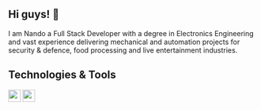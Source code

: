 ## Hi guys! 👋

I am Nando a Full Stack Developer with a degree in Electronics Engineering and vast experience delivering mechanical and automation projects for security & defence, food processing and live entertainment industries.

## Technologies & Tools

<img src="https://img.shields.io/badge/JavaScript-222d2d?logo=javascript&logoColor=F7DF1E&logoWidth=15&style=plastic" height="25"/>

<img src="https://img.shields.io/badge/TypeScript-222d2d?logo=javascript&logoColor=#3178C6&logoWidth=15&style=plastic" height="25"/>

<!--
**Nando-C/Nando-C** is a ✨ _special_ ✨ repository because its `README.md` (this file) appears on your GitHub profile.

Here are some ideas to get you started:

- 🔭 I’m currently working on ...
- 🌱 I’m currently learning ...
- 👯 I’m looking to collaborate on ...
- 🤔 I’m looking for help with ...
- 💬 Ask me about ...
- 📫 How to reach me: ...
- 😄 Pronouns: ...
- ⚡ Fun fact: ...
-->
